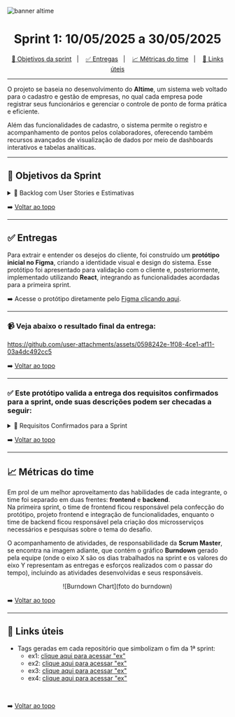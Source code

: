 ![banner altime](https://github.com/user-attachments/assets/67ebd3ee-6f1e-4ba8-83ea-7d849f34c1e8)

<div align="center">

</div>

<span id="topo">

<h1 align="center">Sprint 1: 10/05/2025 a 30/05/2025</h1>

<p align="center">
    <a href="#objetivos">🎯 Objetivos da sprint</a> &nbsp |&nbsp &nbsp
    <a href="#entregas">✅ Entregas</a> &nbsp |&nbsp &nbsp
    <a href="#metricas">📈 Métricas do time</a> &nbsp |&nbsp &nbsp
    <a href="#links">🔗 Links úteis</a>
</p>

---

O projeto se baseia no desenvolvimento do **Altime**, um sistema web voltado para o cadastro e gestão de empresas, no qual cada empresa pode registrar seus funcionários e gerenciar o controle de ponto de forma prática e eficiente.

Além das funcionalidades de cadastro, o sistema permite o registro e acompanhamento de pontos pelos colaboradores, oferecendo também recursos avançados de visualização de dados por meio de dashboards interativos e tabelas analíticas.

---

<span id="objetivos">

## 🎯 Objetivos da Sprint

<details>
<summary>🔽 Backlog com User Stories e Estimativas</summary>

<br>

| Rank | Requisito Funcional | User Story | Estimativa | Sprint | Critério de Aceitação |
|-------|---------------------|------------|------------|--------|----------------------|
| 1  | RF1                 | Eu, enquanto usuário do sistema quero cadastrar as empresas e funcionários no sistema para que seja possível realizar o controle do projeto | 10h | 1 | O sistema deve permitir o cadastro de empresas e funcionários com campos obrigatórios, garantindo a persistência das informações no banco de dados. |
| 2  | RNF4                | Eu, enquanto Administrador do sistema quero que tenha um banco de dados que será aonde irá ser armazenado todas as informações do sistema | 12h | 1 | Deve haver um banco de dados estruturado, seguro e otimizado para armazenar todas as informações essenciais do sistema. |
| 3  | RF3                 | Eu, enquanto usuário do sistema quero que seja possível extrair os relatórios de forma manual em formato pdf e csv para trabalhar com os dados de outra maneira | 8h | 1 | O sistema deve disponibilizar a extração de relatórios em PDF e CSV, permitindo a seleção de filtros antes da geração do arquivo. |
| 4  | RNF2, RNF3          | Eu, enquanto administrador do sistema quero que tenha um guia de instalação e uso para o usuário para que o sistema possa ser utilizado por diversos usuários distintos | 6h | 1 | Deve existir um manual de instalação e um guia de uso detalhado, contendo instruções passo a passo. |

</details>

➡️ [Voltar ao topo](#topo)

---

<span id="entregas">

## ✅ Entregas

Para extrair e entender os desejos do cliente, foi construído um **protótipo inicial no Figma**, criando a identidade visual e design do sistema. Esse protótipo foi apresentado para validação com o cliente e, posteriormente, implementado utilizando **React**, integrando as funcionalidades acordadas para a primeira sprint.

➡️ Acesse o protótipo diretamente pelo [Figma clicando aqui](https://www.figma.com/board/fyhWp4Ji3oQa5PNxootLjf/DenariusData---Sistema-de-Registro-de-Pontos?node-id=0-1&p=f&t=zvkWaiQgHAmyolei-0).

---

### 📹 Veja abaixo o resultado final da entrega:

https://github.com/user-attachments/assets/0598242e-1f08-4ce1-af11-03a4dc492cc5

➡️ [Voltar ao topo](#topo)

---

### ✅ Este protótipo valida a entrega dos requisitos confirmados para a sprint, onde suas descrições podem ser checadas a seguir:

<span id="requisitos">

<details>
<summary>🔽 Requisitos Confirmados para a Sprint</summary>

| Código   | Requisito                                           | Descrição                                                                                                                                                                                                                                                                                                                                                                                                                                                                                                                |
|----------|----------------------------------------------------|----------------------------------------------------------------------------------------------------------------------------------------------------------------------------------------------------------------------------------------------------------------------------------------------------------------------------------------------------------------------------------------------------------------------------------------------------------------------------------------------------------------------------|
| **RF 01** | Desenvolver uma interface de cadastro de empresas e profissionais, incluindo foto | Criação de interface intuitiva para cadastro de empresas e profissionais, com envio de informações básicas e foto de perfil. Essencial para estruturar a base do sistema Altime, permitindo gestão individualizada dos colaboradores. Implementado na Sprint 1 como prioridade do MVP, com foco em usabilidade e funcionalidade. Interface será refinada nas próximas sprints com melhorias visuais e validações conforme feedback dos usuários.                                                                 |
| **RF 02** | Desenvolver filtragem por data, empresa e profissional | Permitir buscas específicas por data, empresa e profissional, facilitando navegação e gestão de registros em cenários com grande volume de dados. Ajuda gestores a identificar rapidamente registros de ponto e eventos com base em critérios selecionados.                                                                                                                                                                                                                                                   |
| **RF 03** | Permitir a extração de relatórios                   | Funcionalidade para gerar relatórios em formatos como PDF e Excel, contendo dados sobre registros de ponto, presença e análises por período. Útil para auditoria, controle interno e prestação de contas. Relatórios gerados com filtros aplicados, tornando a ferramenta versátil e adaptável às necessidades das empresas.                                                                                                                                                                                      |
| **RF 04** | Dashboard com gráficos e possibilidade de filtragem | Desenvolvimento de dashboards interativos com gráficos dinâmicos que mostram métricas como frequência de registros e média de horas trabalhadas. Dados podem ser filtrados por período, empresa ou colaborador para análise visual eficiente. Funcionalidade diferencial do Altime, oferecendo visão estratégica rápida para gestores.                                                                                                                                                                           |
| **RF 05** | API para consumo dos dados (Desejável)              | API RESTful para integrar outras aplicações ao sistema Altime, permitindo consumo de dados de empresas, profissionais e registros de ponto. Facilita integrações com RH, ERPs e apps móveis. Não prioritário na Sprint 1, mas planejado para fases futuras com foco em escalabilidade e interoperabilidade.                                                                                                                                                                                                     |
| **RNF 06** | Front-end com design minimalista                     | Interface limpa e moderna, seguindo design minimalista para experiência intuitiva e agradável. Prioriza simplicidade visual, usabilidade, com ícones claros, cores suaves e espaçamento adequado para navegação fluida, destacando funcionalidades principais sem excesso visual.                                                                                                                                                                                                                                |
| **RNF 07** | Guia de instalação                                   | Guia detalhado para implantação do sistema em diferentes ambientes, incluindo dependências, configurações de banco, ambiente de execução e instruções para desenvolvedores e administradores. Objetiva reduzir curva de aprendizado e garantir instalação rápida e eficaz.                                                                                                                                                                                                                                   |
| **RNF 08** | Documentação da API                                  | Documentação clara e completa da API RESTful, com descrição de endpoints, métodos HTTP, estruturas de requisição e resposta, e exemplos. Facilita integração com outras plataformas e desenvolvedores externos, seguindo padrões como OpenAPI (Swagger).                                                                                                                                                                                                                                                       |
| **RNF 09** | Modelagem de Banco de Dados                          | Modelagem planejada para garantir integridade, consistência e escalabilidade dos dados. Estrutura relacional com entidades principais (empresas, profissionais, registros de ponto, usuários), usando chaves primárias e estrangeiras. Elaborada com boas práticas de normalização e performance, permitindo expansões e integrações seguras.                                                                                                                                                                |

</details>

</span>

➡️ [Voltar ao topo](#topo)

---

<span id="metricas">

## 📈 Métricas do time

Em prol de um melhor aproveitamento das habilidades de cada integrante, o time foi separado em duas frentes: **frontend** e **backend**.  
Na primeira sprint, o time de frontend ficou responsável pela confecção do protótipo, projeto frontend e integração de funcionalidades, enquanto o time de backend ficou responsável pela criação dos microsserviços necessários e pesquisas sobre o tema do desafio.

O acompanhamento de atividades, de responsabilidade da **Scrum Master**, se encontra na imagem adiante, que contém o gráfico **Burndown** gerado pela equipe (onde o eixo X são os dias trabalhados na sprint e os valores do eixo Y representam as entregas e esforços realizados com o passar do tempo), incluindo as atividades desenvolvidas e seus responsáveis.

<div align="center">

![Burndown Chart](foto do burndown)

</div>

➡️ [Voltar ao topo](#topo)

---

<span id="links">

## 🔗 Links úteis

- Tags geradas em cada repositório que simbolizam o fim da 1ª sprint:
  - ex1: [clique aqui para acessar "ex"](linkaqui)
  - ex2: [clique aqui para acessar "ex"](linkaqui)
  - ex3: [clique aqui para acessar "ex"](linkaqui)
  - ex4: [clique aqui para acessar "ex"](linkaqui)

<br>

➡️ [Voltar ao topo](#topo)

</span>
